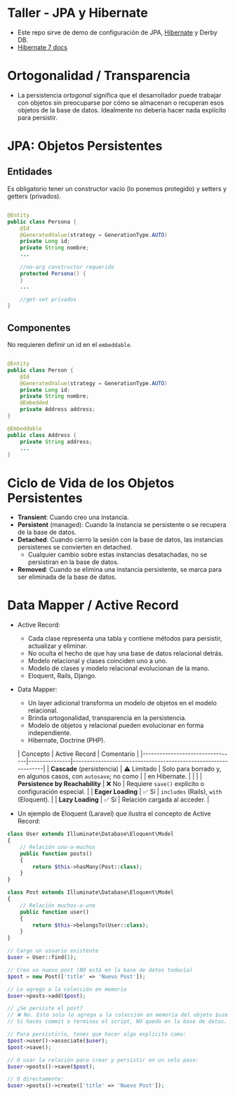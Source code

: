 # Taller - JPA y Hibernate

- Este repo sirve de demo de configuración de
  JPA, [Hibernate](https://docs.jboss.org/hibernate/orm/7.0/introduction/html_single/Hibernate_Introduction.html) y
  Derby DB.
- [Hibernate 7 docs](https://docs.jboss.org/hibernate/orm/7.0/introduction/html_single/Hibernate_Introduction.html)

# Ortogonalidad / Transparencia

- La persistencia *ortogonal* significa que el desarrollador puede trabajar con objetos sin preocuparse por cómo se
  almacenan o recuperan esos objetos de la base de datos. Idealmente no debería hacer nada explícito para persistir.

# JPA: Objetos Persistentes

## Entidades

Es obligatorio tener un constructor vacío (lo ponemos protegido) y setters y getters (privados).

```java

@Entity
public class Persona {
    @Id
    @GeneratedValue(strategy = GenerationType.AUTO)
    private Long id;
    private String nombre;
    ...

    //no-arg constructor requerido
    protected Persona() {
    }
    ...

    //get-set privados
}
```

## Componentes

No requieren definir un id en el `embeddable`.

```java

@Entity
public class Person {
    @Id
    @GeneratedValue(strategy = GenerationType.AUTO)
    private Long id;
    private String nombre;
    @Embedded
    private Address address;
}

@Embeddable
public class Address {
    private String address;
    ...
}
```

# Ciclo de Vida de los Objetos Persistentes

- **Transient**: Cuando creo una instancia.
- **Persistent** (managed): Cuando la instancia se persistente o se recupera de la base de datos.
- **Detached**: Cuando cierro la sesión con la base de datos, las instancias persistenes se convierten en detached.
    - Cualquier cambio sobre estas instancias desatachadas, no se persistiran en la base de datos.
- **Removed**: Cuando se elimina una instancia persistente, se marca para ser eliminada de la base de datos.

# Data Mapper / Active Record

- Active Record:
    - Cada clase representa una tabla y contiene métodos para persistir, actualizar y eliminar.
    - No oculta el hecho de que hay una base de datos relacional detrás.
    - Modelo relacional y clases coinciden uno a uno.
    - Modelo de clases y modelo relacional evolucionan de la mano.
    - Eloquent, Rails, Django.
- Data Mapper:
    - Un layer adicional transforma un modelo de objetos en el modelo relacional.
    - Brinda ortogonalidad, transparencia en la persistencia.
    - Modelo de objetos y relacional pueden evolucionar en forma independiente.
    - Hibernate, Doctrine (PHP).

  | Concepto                        | Active Record | Comentario                                                     |
                                                                                          |---------------------------------|---------------|----------------------------------------------------------------|
  | **Cascade** (persistencia)      | ⚠️ Limitado   | Solo para borrado y, en algunos casos, con `autosave`; no como |
  | en Hibernate.                   |               |                                                                |
  | **Persistence by Reachability** | ❌ No          | Requiere `save()` explícito o configuración especial.          |
  | **Eager Loading**               | ✅ Sí          | `includes` (Rails), `with` (Eloquent).                         |
  | **Lazy Loading**                | ✅ Sí          | Relación cargada al acceder.                                   |

- Un ejemplo de Eloquent (Laravel) que ilustra el concepto de Active Record:

```php
class User extends Illuminate\Database\Eloquent\Model
{
    // Relación uno-a-muchos
    public function posts()
    {
        return $this->hasMany(Post::class);
    }
}

class Post extends Illuminate\Database\Eloquent\Model
{
    // Relación muchos-a-uno
    public function user()
    {
        return $this->belongsTo(User::class);
    }
}

// Cargo un usuario existente
$user = User::find(1);

// Creo un nuevo post (NO está en la base de datos todavía)
$post = new Post(['title' => 'Nuevo Post']);

// Lo agrego a la colección en memoria
$user->posts->add($post);

// ¿Se persiste el post?
// ❌ No. Esto solo lo agrega a la colección en memoria del objeto $user.
// Si hacés commit o terminas el script, NO queda en la base de datos.

// Para persistirlo, tenés que hacer algo explícito como:
$post->user()->associate($user);
$post->save();

// O usar la relación para crear y persistir en un solo paso:
$user->posts()->save($post);

// O directamente:
$user->posts()->create(['title' => 'Nuevo Post']);
```
